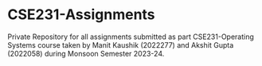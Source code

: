 # CSE231-Assignments
Private Repository for all assignments submitted as part CSE231-Operating Systems course taken by Manit Kaushik (2022277) and Akshit Gupta (2022058) during Monsoon Semester 2023-24.

